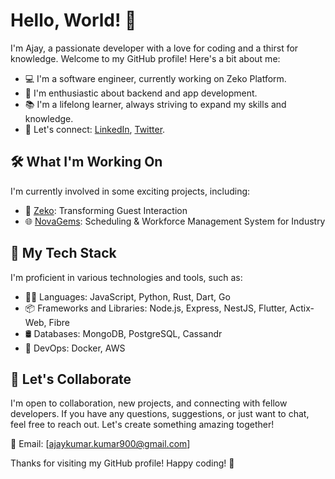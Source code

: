 # Hello, World! 👋

I'm Ajay, a passionate developer with a love for coding and a thirst for knowledge. Welcome to my GitHub profile! Here's a bit about me:

- 💻 I'm a software engineer, currently working on Zeko Platform.
- 🚀 I'm enthusiastic about backend and app development.
- 📚 I'm a lifelong learner, always striving to expand my skills and knowledge.
- 💬 Let's connect: [LinkedIn](https://www.linkedin.com/in/iamcloud), [Twitter](https://twitter.com/iamclouddev).

## 🛠️ What I'm Working On

I'm currently involved in some exciting projects, including:

- 🏨 [Zeko](https://zeko.tech/): Transforming Guest Interaction
- 🌐 [NovaGems](https://novage.ms/): Scheduling & Workforce Management System for Industry

## 🔧 My Tech Stack

I'm proficient in various technologies and tools, such as:

- 👨‍💻 Languages: JavaScript, Python, Rust, Dart, Go
- 📦 Frameworks and Libraries: Node.js, Express, NestJS, Flutter, Actix-Web, Fibre
- 🛢️ Databases: MongoDB, PostgreSQL, Cassandr
- 🚀 DevOps: Docker, AWS

## 🤝 Let's Collaborate

I'm open to collaboration, new projects, and connecting with fellow developers. If you have any questions, suggestions, or just want to chat, feel free to reach out. Let's create something amazing together!

📧 Email: [ajaykumar.kumar900@gmail.com]

Thanks for visiting my GitHub profile! Happy coding! 🚀
